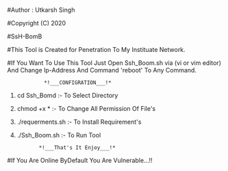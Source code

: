 #Author : Utkarsh Singh

#Copyright (C) 2020

#SsH-BomB

#This Tool is Created for Penetration To My Instituate Network.

#If You Want To Use This Tool Just Open Ssh_Boom.sh via (vi or vim editor) And Change Ip-Address And Command 'reboot' To Any Command.

    			*!___CONFIGRATION___!*

1. cd Ssh_Bomd :- To Select Directory

2. chmod +x *  :- To Change All Permission Of File's

3. ./requerments.sh :- To Install Requirement's

4. ./Ssh_Boom.sh :- To Run Tool

		      *!___That's It Enjoy___!*
		      
#If You Are Online ByDefault You Are Vulnerable...!!         
